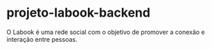 # projeto-labook-backend
O Labook é uma rede social com o objetivo de promover a conexão e interação entre pessoas.
